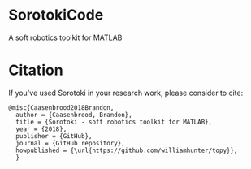 # SorotokiCode
A soft robotics toolkit for MATLAB 


# Citation
If you've used Sorotoki in your research work, please consider to cite:
```
@misc{Caasenbrood2018Brandon,
  author = {Caasenbrood, Brandon},
  title = {Sorotoki - soft robotics toolkit for MATLAB},
  year = {2018},
  publisher = {GitHub},
  journal = {GitHub repository},
  howpublished = {\url{https://github.com/williamhunter/topy}},
  }
```
